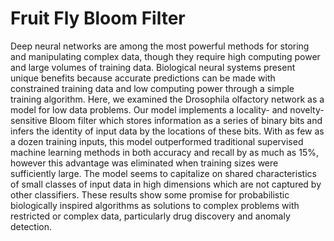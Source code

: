 # Fruit Fly Bloom Filter

  Deep neural networks are among the most powerful methods for storing and manipulating complex data, though they require high computing power and large volumes of training data. Biological neural systems present unique benefits because accurate predictions can be made with constrained training data and low computing power through a simple training algorithm. Here, we examined the Drosophila olfactory network as a model for low data problems. Our model implements a locality- and novelty-sensitive Bloom filter which stores information as a series of binary bits and infers the identity of input data by the locations of these bits. With as few as a dozen training inputs, this model outperformed traditional supervised machine learning methods in both accuracy and recall by as much as 15%, however this advantage was eliminated when training sizes were sufficiently large. The model seems to capitalize on shared characteristics of small classes of input data in high dimensions which are not captured by other classifiers. These results show some promise for probabilistic biologically inspired algorithms as solutions to complex problems with restricted or complex data, particularly drug discovery and anomaly detection. 

